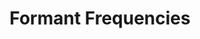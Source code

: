 ---
types: "word"

title: "Formant Frequencies"

categories: ['']

tags: ['Formant', 'Frequencies']

arabic: 'ترددات صفة صوت الكلام'

arexps: []

enwords: ['Formant Frequencies']

enexps: []

arlexicons: 'ر'

enlexicons: 'F'

authors: ['Ruqayya Roshdy']

translators: ['']

citations: 'تطبيقات الذكاء الاصطناعي في خدمة اللغة العربية'

sources: 'مركز الملك عبدالله بن عبدالعزيز الدولي لخدمة اللغة العربية'

word: "true"

slug: ""
---